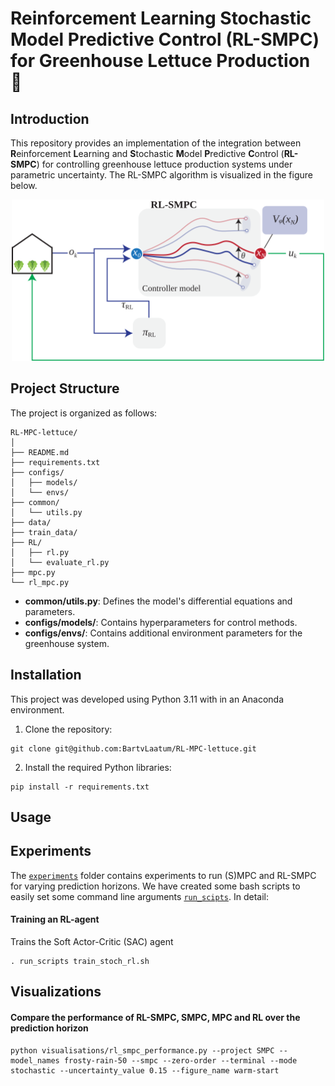 # Reinforcement Learning Stochastic Model Predictive Control (RL-SMPC) for Greenhouse Lettuce Production 🥬

## Introduction

This repository provides an implementation of the integration between **R**einforcement **L**earning and **S**tochastic **M**odel **P**redictive **C**ontrol (**RL-SMPC**) for controlling greenhouse lettuce production systems under parametric uncertainty. The RL-SMPC algorithm is visualized in the figure below.

<p align="center">
    <img src="images/rl-smpc-sketch.svg" alt="RL-SMPC Framework" width="500"/>
</p>


## Project Structure

The project is organized as follows:

```
RL-MPC-lettuce/
│
├── README.md
├── requirements.txt
├── configs/
│   ├── models/
│   └── envs/
├── common/
│   └── utils.py
├── data/
├── train_data/
├── RL/
│   ├── rl.py
│   └── evaluate_rl.py
├── mpc.py
└── rl_mpc.py
```

- **common/utils.py**: Defines the model's differential equations and parameters.
- **configs/models/**: Contains hyperparameters for control methods.
- **configs/envs/**: Contains additional environment parameters for the greenhouse system.

## Installation

This project was developed using Python 3.11 with in an Anaconda environment.

1. Clone the repository:
```shell
git clone git@github.com:BartvLaatum/RL-MPC-lettuce.git
```

2. Install the required Python libraries:
```shell
pip install -r requirements.txt
```

## Usage

## Experiments

The [`experiments`](./experiments/) folder contains experiments to run (S)MPC and RL-SMPC for varying prediction horizons. We have created some bash scripts to easily set some command line arguments [`run_scipts`](./run_scripts/). In detail:

#### Training an RL-agent
Trains the Soft Actor-Critic (SAC) agent 
```
. run_scripts train_stoch_rl.sh
```

## Visualizations



#### Compare the performance of RL-SMPC, SMPC, MPC and RL over the prediction horizon

```shell
python visualisations/rl_smpc_performance.py --project SMPC --model_names frosty-rain-50 --smpc --zero-order --terminal --mode stochastic --uncertainty_value 0.15 --figure_name warm-start
```

<!-- ## Results

### Deterministic case
Example performance of varying horizons in the RL-MPC framework:

![Performance comparison of different prediction horizons](figures/matching-thesis/deterministic/rl-tanh-relu-thesis-mpc-v4.png)


### Stochastic case
Example performance of varying horizons in the RL-MPC framework:

![Performance comparison of different prediction horizons](figures/matching-thesis/stochastic/thesis-agent.png) -->

